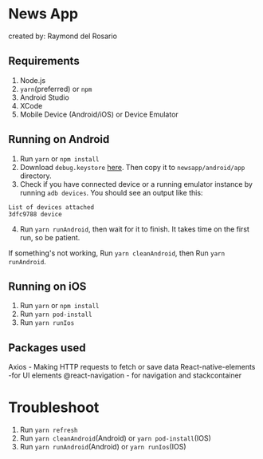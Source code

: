# News App

created by: Raymond del Rosario

## Requirements

1. Node.js
1. `yarn`(preferred) or `npm`
1. Android Studio
1. XCode
1. Mobile Device (Android/iOS) or Device Emulator

## Running on Android

1. Run `yarn` or `npm install`
1. Download `debug.keystore` [here](https://raw.githubusercontent.com/facebook/react-native/master/template/android/app/debug.keystore). Then copy it to `newsapp/android/app` directory.
1. Check if you have connected device or a running emulator instance by running `adb devices`.
   You should see an output like this:

```terminal
List of devices attached
3dfc9788 device
```

4. Run `yarn runAndroid`, then wait for it to finish. It takes time on the first run, so be patient.

If something's not working, Run `yarn cleanAndroid`, then Run `yarn runAndroid`.

## Running on iOS

1. Run `yarn` or `npm install`
1. Run `yarn pod-install`
1. Run `yarn runIos`

## Packages used

Axios - Making HTTP requests to fetch or save data
React-native-elements -for UI elements
@react-navigation - for navigation and stackcontainer

# Troubleshoot

1. Run `yarn refresh`
1. Run `yarn cleanAndroid`(Android) or `yarn pod-install`(IOS)
1. Run `yarn runAndroid`(Android) or `yarn runIos`(IOS)
